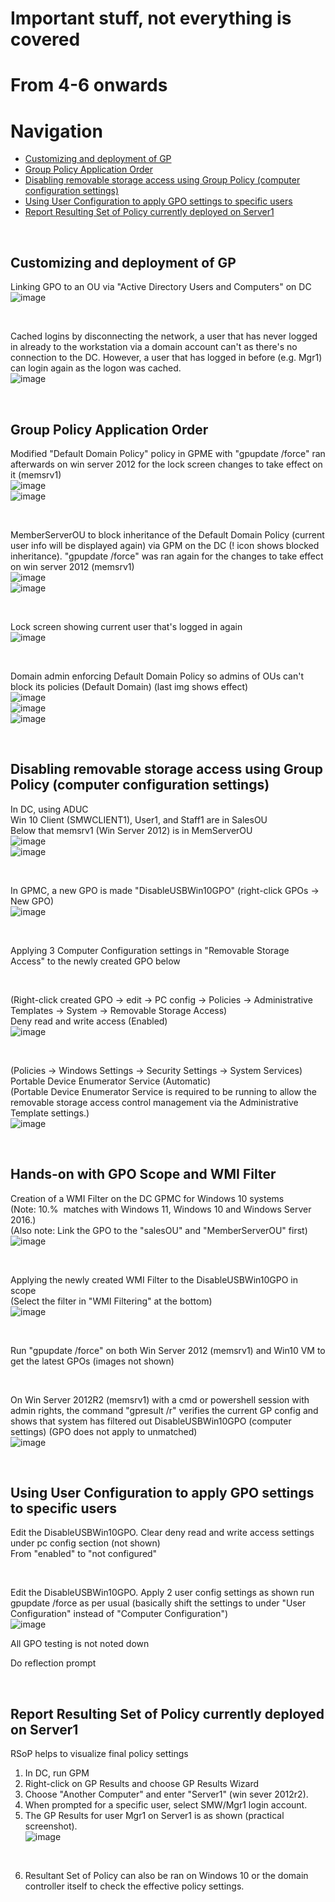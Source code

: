 # Important stuff, not everything is covered

# From 4-6 onwards


# Navigation
* [Customizing and deployment of GP](#customizing-and-deployment-of-gp)
* [Group Policy Application Order](#group-policy-application-order)
* [Disabling removable storage access using Group Policy (computer configuration settings)](#disabling-removable-storage-access-using-group-policy-computer-configuration-settings)
* [Using User Configuration to apply GPO settings to specific users](#using-user-configuration-to-apply-gpo-settings-to-specific-users)
* [Report Resulting Set of Policy currently deployed on Server1](#report-resulting-set-of-policy-currently-deployed-on-server1)

<br>

## Customizing and deployment of GP

Linking GPO to an OU via "Active Directory Users and Computers" on DC  
![image](../images/Pasted%20image%2020230705215234.png)  

<br>

Cached logins by disconnecting the network, a user that has never logged in already to the workstation via a domain account can't as there's no connection to the DC. However, a user that has logged in before (e.g. Mgr1) can login again as the logon was cached.  
![image](../images/Pasted%20image%2020230705215906.png)  

<br>

## Group Policy Application Order

Modified "Default Domain Policy" policy in GPME with "gpupdate /force" ran afterwards on win server 2012 for the lock screen changes to take effect on it (memsrv1)  
![image](../images/Pasted%20image%2020230705220408.png)  
![image](../images/Pasted%20image%2020230705220502.png)

<br>

MemberServerOU to block inheritance of the Default Domain Policy (current user info will be displayed again) via GPM on the DC (! icon shows blocked inheritance). "gpupdate /force" was ran again for the changes to take effect on win server 2012 (memsrv1)  
![image](../images/Pasted%20image%2020230705220735.png)  
![image](../images/Pasted%20image%2020230705220836.png)  

<br>

Lock screen showing current user that's logged in again  
![image](../images/Pasted%20image%2020230705221239.png)  

<br>

Domain admin enforcing Default Domain Policy so admins of OUs can't block its policies (Default Domain) (last img shows effect)  
![image](../images/Pasted%20image%2020230705221442.png)  
![image](../images/Pasted%20image%2020230705221506.png)  
![image](../images/Pasted%20image%2020230705221807.png)  

<br>

## Disabling removable storage access using Group Policy (computer configuration settings)

In DC, using ADUC  
Win 10 Client (SMWCLIENT1), User1, and Staff1 are in SalesOU  
Below that memsrv1 (Win Server 2012) is in MemServerOU  
![image](../images/Pasted%20image%2020230705222314.png)  
![image](../images/Pasted%20image%2020230705222459.png)  

<br>

In GPMC, a new GPO is made "DisableUSBWin10GPO" (right-click GPOs -> New GPO)  
![image](../images/Pasted%20image%2020230705222653.png)  

<br>

Applying 3 Computer Configuration settings in "Removable Storage Access" to the newly created GPO below  

<br>

(Right-click created GPO -> edit -> PC config -> Policies -> Administrative Templates -> System -> Removable Storage Access)  
Deny read and write access (Enabled)  
![image](../images/Pasted%20image%2020230705223042.png)  

<br>

(Policies -> Windows Settings -> Security Settings -> System Services)  
Portable Device Enumerator Service (Automatic)  
(Portable Device Enumerator Service is required to be running to allow the removable storage access control management via the Administrative Template settings.)  
![image](../images/Pasted%20image%2020230705223356.png)  

<br>

## Hands-on with GPO Scope and WMI Filter

Creation of a WMI Filter on the DC GPMC for Windows 10 systems  
(Note: 10.%  matches with Windows 11, Windows 10 and Windows Server 2016.)  
(Also note: Link the GPO to the "salesOU" and "MemberServerOU" first)  
![image](../images/Pasted%20image%2020230705233136.png)  


<br>

Applying the newly created WMI Filter to the DisableUSBWin10GPO in scope  
(Select the filter in "WMI Filtering" at the bottom)  
![image](../images/Pasted%20image%2020230705234327.png)  

<br>

Run "gpupdate /force" on both Win Server 2012 (memsrv1) and Win10 VM to get the latest GPOs (images not shown)  

<br>

On Win Server 2012R2 (memsrv1) with a cmd or powershell session with admin rights, the command "gpresult /r" verifies the current GP config and shows that system has filtered out DisableUSBWin10GPO (computer settings) (GPO does not apply to unmatched)  
![image](../images/Pasted%20image%2020230705234454.png)  

<br>

## Using User Configuration to apply GPO settings to specific users

Edit the DisableUSBWin10GPO. Clear deny read and write access settings under pc config section (not shown)  
From "enabled" to "not configured"  

<br>

Edit the DisableUSBWin10GPO. Apply 2 user config settings as shown run gpupdate /force as per usual (basically shift the settings to under "User Configuration" instead of "Computer Configuration")  
![image](../images/Pasted%20image%2020230705235330.png)  

All GPO testing is not noted down  

Do reflection prompt  

<br>

## Report Resulting Set of Policy currently deployed on Server1

RSoP helps to visualize final policy settings  

1. In DC, run GPM  
2. Right-click on GP Results and choose GP Results Wizard  
3. Choose "Another Computer" and enter "Server1" (win sever 2012r2).  
4. When prompted for a specific user, select SMW/Mgr1 login account.  
5. The GP Results for user Mgr1 on Server1 is as shown (practical screenshot).  
![image](../images/Pasted%20image%2020230705235938.png)  

<br>

6. Resultant Set of Policy can also be ran on Windows 10 or the domain controller itself to check the effective policy settings.  